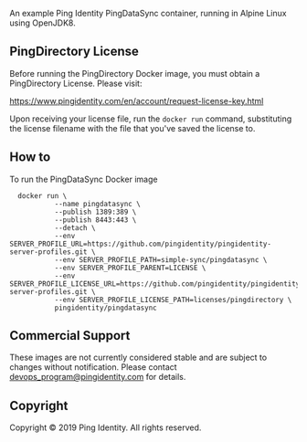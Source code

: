 An example Ping Identity PingDataSync container, running in Alpine Linux using OpenJDK8.

## PingDirectory License
Before running the PingDirectory Docker image, you must obtain a PingDirectory License.  Please visit:

   https://www.pingidentity.com/en/account/request-license-key.html

Upon receiving your license file, run the ```docker run``` command, substituting the license filename with the file that you've saved the license to.

## How to
To run the PingDataSync Docker image
```
  docker run \
           --name pingdatasync \
           --publish 1389:389 \
           --publish 8443:443 \
           --detach \
           --env SERVER_PROFILE_URL=https://github.com/pingidentity/pingidentity-server-profiles.git \
           --env SERVER_PROFILE_PATH=simple-sync/pingdatasync \
           --env SERVER_PROFILE_PARENT=LICENSE \
           --env SERVER_PROFILE_LICENSE_URL=https://github.com/pingidentity/pingidentity-server-profiles.git \
           --env SERVER_PROFILE_LICENSE_PATH=licenses/pingdirectory \
           pingidentity/pingdatasync
```

## Commercial Support
These images are not currently considered stable and are subject to changes without notification.
Please contact devops_program@pingidentity.com for details.

## Copyright
Copyright © 2019 Ping Identity. All rights reserved.
